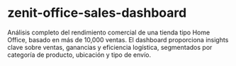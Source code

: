 # zenit-office-sales-dashboard
Análisis completo del rendimiento comercial de una tienda tipo Home Office, basado en más de 10,000 ventas. El dashboard proporciona insights clave sobre ventas, ganancias y eficiencia logística, segmentados por categoría de producto, ubicación y tipo de envío.
